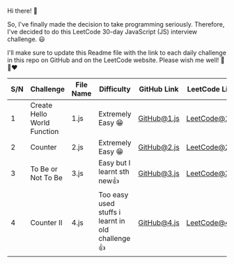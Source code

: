 Hi there! 👋

So, I've finally made the decision to take programming seriously. Therefore, I've decided to do this LeetCode 30-day JavaScript (JS) interview challenge. 😃

I'll make sure to update this Readme file with the link to each daily challenge in this repo on GitHub and on the LeetCode website. Please wish me well! 🌟😊❤️

| S/N | Challenge                   | File Name | Difficulty        | GitHub Link                                                                    | LeetCode Link                                                                           |
| --- | --------------------------- | --------- | ----------------- | ------------------------------------------------------------------------------ | --------------------------------------------------------------------------------------- |
| 1   | Create Hello World Function | 1.js      | Extremely Easy 😁 | [GitHub@1.js](https://github.com/ayatullahkhalid/30-Days-of-JS/blob/main/1.js) | [LeetCode@1.js](https://leetcode.com/problems/create-hello-world-function/description/) |
| 2   | Counter | 2.js      | Extremely Easy 😁|[GitHub@2.js](https://github.com/ayatullahkhalid/30-Days-of-JS/blob/main/2.js)|[LeetCode@2.js](https://leetcode.com/problems/counter/description/)|
| 3   | To Be or Not To Be | 3.js      | Easy but I learnt sth new👍|[GitHub@3.js](https://github.com/ayatullahkhalid/30-Days-of-JS/blob/main/3.js)|[LeetCode@3.js](https://leetcode.com/problems/to-be-or-not-to-be/description/)|
| 4   | Counter II | 4.js      | Too easy used stuffs i learnt in old challenge 👍|[GitHub@4.js](https://github.com/ayatullahkhalid/30-Days-of-JS/blob/main/4.js)|[LeetCode@4.js](https://leetcode.com/problems/counter-ii/description/)|

